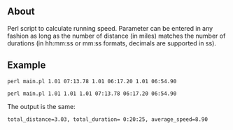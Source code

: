 ## About
Perl script to calculate running speed. Parameter can be entered in any fashion as long as the number of distance (in miles) matches the number of durations (in hh:mm:ss or mm:ss formats, decimals are supported in ss). 

## Example

```
perl main.pl 1.01 07:13.78 1.01 06:17.20 1.01 06:54.90
```

```
perl main.pl 1.01 1.01 1.01 07:13.78 06:17.20 06:54.90
```

The output is the same:

	total_distance=3.03, total_duration= 0:20:25, average_speed=8.90
